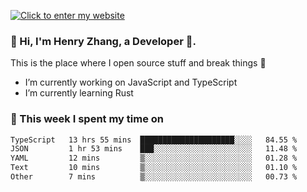 [![Click to enter my website](https://github.com/zh30/zh30/assets/7930156/6ddf6875-8812-4d7d-bf56-316808426248)](https://zhanghe.dev) 

### 👋 Hi, I'm Henry Zhang, a Developer 🚀.

This is the place where I open source stuff and break things :rofl:

- I’m currently working on JavaScript and TypeScript
- I’m currently learning Rust

### 💪 This week I spent my time on

<!--START_SECTION:waka-->

```txt
TypeScript   13 hrs 55 mins  █████████████████████░░░░   84.55 %
JSON         1 hr 53 mins    ███░░░░░░░░░░░░░░░░░░░░░░   11.48 %
YAML         12 mins         ▒░░░░░░░░░░░░░░░░░░░░░░░░   01.28 %
Text         10 mins         ▒░░░░░░░░░░░░░░░░░░░░░░░░   01.10 %
Other        7 mins          ▒░░░░░░░░░░░░░░░░░░░░░░░░   00.73 %
```

<!--END_SECTION:waka-->
